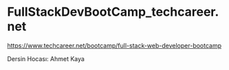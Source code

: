 # FullStackDevBootCamp_techcareer.net

https://www.techcareer.net/bootcamp/full-stack-web-developer-bootcamp

Dersin Hocası: Ahmet Kaya
